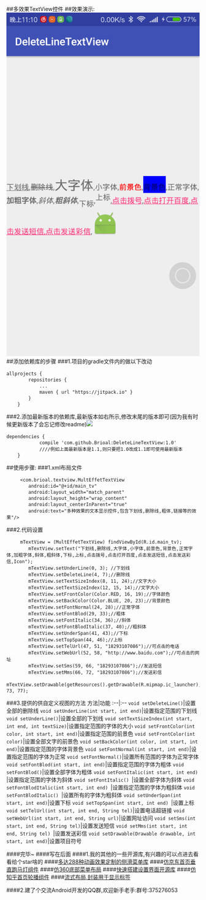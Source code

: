 ##多效果TextView控件
##效果演示:
![](https://github.com/Brioal/DeleteLineTextView/blob/master/art/1.png)
##添加依赖库的步骤
###1.项目的gradle文件内的做以下改动
```
allprojects {
		repositories {
			...
			maven { url "https://jitpack.io" }
		}
	}
```
###2.添加最新版本的依赖库,最新版本如右所示,修改末尾的版本即可(因为我有时候更新版本了会忘记修改readme)[![](https://jitpack.io/v/Brioal/DeleteLineTextView.svg)](https://jitpack.io/#Brioal/DeleteLineTextView)
```
dependencies {
	        compile 'com.github.Brioal:DeleteLineTextView:1.0'
	        ////例如上面最新版本是1.1,则只要把1.0改成1.1即可使用最新版本
	}
```
##使用步骤:
###1.xml布局文件

```
     <com.brioal.textview.MultEffetTextView
        android:id="@+id/main_tv"
        android:layout_width="match_parent"
        android:layout_height="wrap_content"
        android:layout_centerInParent="true"
        android:text="多种效果的文本显示控件,包含下划线,删除线,粗体,链接等的效果"/>

```
###2.代码设置
```
     mTextView = (MultEffetTextView) findViewById(R.id.main_tv);
        mTextView.setText("下划线,删除线,大字体,小字体,前景色,背景色,正常字体,加粗字体,斜体,粗斜体,下标,上标,点击拨号,点击打开百度,点击发送短信,点击发送彩信,Icon");
        mTextView.setUnderLine(0, 3); //下划线
        mTextView.setDeleteLine(4, 7);//删除线
        mTextView.setTextSizeIndex(8, 11, 24);//文字大小
        mTextView.setTextSizeIndex(12, 15, 14);//文字大小
        mTextView.setFrontColor(Color.RED, 16, 19);//字体颜色
        mTextView.setBackColor(Color.BLUE, 20, 23);//背景颜色
        mTextView.setFontNormal(24, 28);//正常字体
        mTextView.setFontBlod(29, 33);//粗体
        mTextView.setFontItalic(34, 36);//斜体
        mTextView.setFontBlodItalic(37, 40);//粗斜体
        mTextView.setUnderSpan(41, 43);//下标
        mTextView.setTopSpan(44, 46);//上标
        mTextView.setTelUrl(47, 51, "18293107086");//可点击的电话
        mTextView.setWebUrl(52, 58, "http://www.baidu.com");//可点击的网址
        mTextView.setSms(59, 66, "18293107086");//发送短信
        mTextView.setMms(66, 72, "18293107086");//发送彩信
        mTextView.setDrawable(getResources().getDrawable(R.mipmap.ic_launcher), 73, 77);

```
###3.提供的供自定义视图的方法
方法|功能
:--|:--
`void setDeleteLine()`|设置全部的删除线
`void setUnderLine(int start, int end)`|设置指定范围的下划线
`void setUnderLine()`|设置全部的下划线
`void setTextSizeIndex(int start, int end, int textSize)`|设置指定范围的字体的大小
`void setFrontColor(int color, int start, int end)`|设置指定范围的前景色
`void setFrontColor(int color)`|设置全部文字的前景色
`void setBackColor(int color, int start, int end)`|设置指定范围的字体背景色
`void setFontNormal(int start, int end)`|设置指定范围的字体为正常
`void setFontNormal()`|设置所有范围的字体为正常字体
`void setFontBlod(int start, int end)`|设置指定范围的字体为粗体
`void setFontBlod()`|设置全部字体为粗体
`void setFontItalic(int start, int end) `|设置指定范围的字体为斜体
`void setFontItalic() `|设置全部字体为斜体
`void setFontBlodItalic(int start, int end) `|设置指定范围的字体为粗斜体
`void setFontBlodItalic() `|设置所有的字体为粗斜体
`void setUnderSpan(int start, int end)`|设置下标
`void setTopSpan(int start, int end) `|设置上标
`void setTelUrl(int start, int end, String tel)`|设置电话超链接
`void setWebUrl(int start, int end, String url)`|设置网址访问
`void setSms(int start, int end, String tel)`|设置发送短信
`void setMms(int start, int end, String tel) `|设置发送彩信
`void setDrawable(Drawable drawable, int start, int end)`|设置项目符号


####完毕~
####写在后面
####1.我的其他的一些开源库,有兴趣的可以点进去看看给个star啥的
####[多达288种动画效果定制的侧滑菜单库](https://github.com/Brioal/SwipeMenuDemo)
####[仿京东首页垂直跑马灯组件](https://github.com/Brioal/ADTextView)
####[仿360底部菜单布局](https://github.com/Brioal/BottomTabLayout)
####[快速搭建设置界面开源库](https://github.com/Brioal/BrioalSetting)
####[仿知乎首页轮播组件](https://github.com/Brioal/Banner)
####[流式布局,封装用于显示标签](https://github.com/Brioal/Label)

####2.建了个交流Android开发的QQ群,欢迎新手老手:群号:375276053
